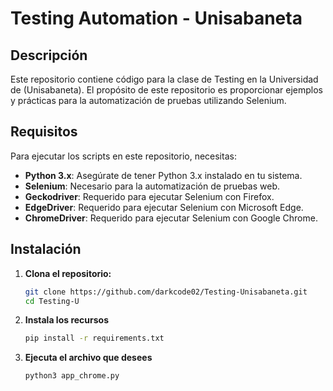 # Testing Automation - Unisabaneta

## Descripción

Este repositorio contiene código para la clase de Testing en la Universidad de (Unisabaneta). El propósito de este repositorio es proporcionar ejemplos y prácticas para la automatización de pruebas utilizando Selenium.

## Requisitos

Para ejecutar los scripts en este repositorio, necesitas:

- **Python 3.x**: Asegúrate de tener Python 3.x instalado en tu sistema.
- **Selenium**: Necesario para la automatización de pruebas web.
- **Geckodriver**: Requerido para ejecutar Selenium con Firefox.
- **EdgeDriver**: Requerido para ejecutar Selenium con Microsoft Edge.
- **ChromeDriver**: Requerido para ejecutar Selenium con Google Chrome.

## Instalación

1. **Clona el repositorio:**
   ```bash
   git clone https://github.com/darkcode02/Testing-Unisabaneta.git
   cd Testing-U

2. **Instala los recursos** 
    ```bash
    pip install -r requirements.txt
3. **Ejecuta el archivo que desees**
   ```bash (Ejemplo)
   python3 app_chrome.py
   
